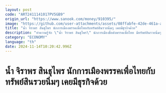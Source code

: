 ```yaml
---
layout: post
code: "ART2411141017PV5GB9"
origin_url: "https://www.sanook.com/money/910395/"
image: "https://github.com/user-attachments/assets/08ffabfe-42de-461a-ac78-517801276786"
title: "น้ำ จิราพร สินธุไพร นักการเมืองพรรคเพื่อไทยกับทรัพย์สินรวยนิ่มๆ เคยมีธุรกิจด้วย"
description: "ทำความรู้จัก \"น้ำ จิราพร สินธุไพร\" นักการเมืองชื่อดังพรรคเพื่อไทย มีทรัพย์สินรวยนิ่มๆ แถมเคยทำธุรกิจที่อาจไม่เคยรู้มาก่อน"
category: "ECONOMY"
language: "th"
date: 2024-11-14T10:20:42.996Z
---
```


# น้ำ จิราพร สินธุไพร นักการเมืองพรรคเพื่อไทยกับทรัพย์สินรวยนิ่มๆ เคยมีธุรกิจด้วย